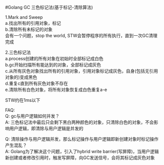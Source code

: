 #Golang GC 三色标记法(基于标记-清除算法)

1.Mark and Sweep  
a.找出所有的引用对象，标记  
b.清除所有未标记的对象  
会有一个问题，stop the world, STW会暂停程序的所有执行，直到一次GC清理完成  

2.三色标记法  
a.process创建的所有对象在初始时全部标记成白色  
b.gc开始扫描所有能达到的对象，全部标记成灰色  
c.从所有灰色对象找出所有的引用对象，引用对象标记成灰色，自身(包括无引用对象的)变成黑色  
d.重复c直到所有灰色对象不存在  
e.清除所有白色对象，将所有对象恢复成白色重复a-e  

STW约在1ms以下

FAQ:  
Q: gc与用户逻辑如何并发？  
A: 三色标记法中最后只会剩下黑白两种颜色的对象，只清除白色的对象，不会影响用户逻辑，即清除与用户逻辑是并发的  

Q: 清除操作与用户逻辑并发，那么标记操作与用户逻辑即新创建对象时标记操作产生混乱？  
A: Golang为了解决这个问题，引入了hybrid write barrier(写屏障)，当用户逻辑新创建或者修改引用时，触发写屏障，向GC发送信号，会将其标记成灰色对象    

